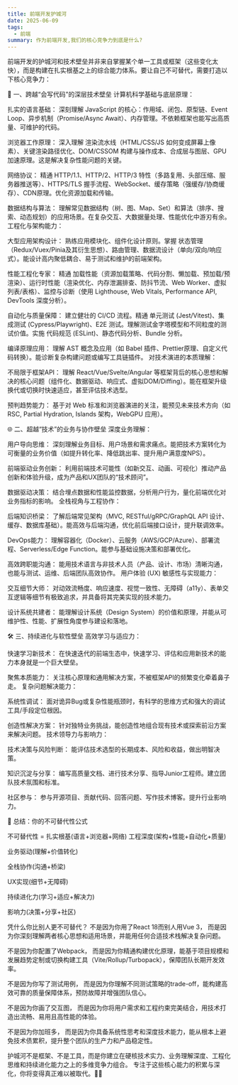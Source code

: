```yaml
---
title: 前端开发护城河
date: 2025-06-09
tags:
  - 前端
summary: 作为前端开发,我们的核心竞争力到底是什么?
---
```


前端开发的护城河和技术壁垒并非来自掌握某个单一工具或框架（这些变化太快），而是构建在扎实根基之上的综合能力体系。要让自己不可替代，需要打造以下核心竞争力：

🧠 一、跨越“会写代码”的深层技术壁垒
计算机科学基础与底层原理：

扎实的语言基础： 深刻理解 JavaScript 的核心：作用域、闭包、原型链、Event Loop、异步机制（Promise/Async Await）、内存管理。不依赖框架也能写出高质量、可维护的代码。

浏览器工作原理： 深入理解 渲染流水线（HTML/CSS/JS 如何变成屏幕上像素）、关键渲染路径优化、DOM/CSSOM 构建与操作成本、合成层与图层、GPU加速原理。这是解决复杂性能问题的关键。

网络协议： 精通 HTTP/1.1、HTTP/2、HTTP/3 特性（多路复用、头部压缩、服务器推送等）、HTTPS/TLS 握手流程、WebSocket、缓存策略（强缓存/协商缓存）、CDN原理。优化资源加载和传输。

数据结构与算法： 理解常见数据结构（树、图、Map、Set）和算法（排序、搜索、动态规划）的应用场景。在复杂交互、大数据量处理、性能优化中游刃有余。
工程化与架构能力：

大型应用架构设计： 熟练应用模块化、组件化设计原则。掌握 状态管理（Redux/Vuex/Pinia及其衍生思想）、路由管理、数据流设计（单向/双向/响应式）。能设计高内聚低耦合、易于测试和维护的前端架构。

性能工程化专家： 精通 加载性能（资源加载策略、代码分割、懒加载、预加载/预渲染）、运行时性能（渲染优化、内存泄漏排查、防抖节流、Web Worker、虚拟列表/表格）、监控与诊断（使用 Lighthouse, Web Vitals, Performance API, DevTools 深度分析）。

自动化与质量保障： 建立健壮的 CI/CD 流程。精通 单元测试 (Jest/Vitest)、集成测试 (Cypress/Playwright)、E2E 测试。理解测试金字塔模型和不同粒度的测试价值。实施 代码规范 (ESLint)、静态代码分析、Bundle 分析。

编译原理应用： 理解 AST 概念及应用（如 Babel 插件、Prettier原理、自定义代码转换）。能诊断复杂构建问题或编写工具链插件。
对技术演进的本质理解：

不局限于框架API： 理解 React/Vue/Svelte/Angular 等框架背后的核心思想和解决的核心问题（组件化、数据驱动、响应式、虚拟DOM/Diffing）。能在框架升级换代或切换时快速适应，甚至评估技术选型。

预判趋势能力： 基于对 Web 标准和浏览器演进的关注，能预见未来技术方向（如 RSC, Partial Hydration, Islands 架构，WebGPU 应用）。

🌐 二、超越“技术”的业务与协作壁垒
深度业务理解：

用户导向思维： 深刻理解业务目标、用户场景和需求痛点。能把技术方案转化为可衡量的业务价值（如提升转化率、降低跳出率、提升用户满意度NPS）。

前端驱动业务创新： 利用前端技术可能性（如新交互、动画、可视化）推动产品创新和体验升级，成为产品和UX团队的“技术顾问”。

数据驱动决策： 结合埋点数据和性能监控数据，分析用户行为，量化前端优化对业务指标的影响。
全栈视角与工程协作：

后端知识桥梁： 了解后端常见架构（MVC, RESTful/gRPC/GraphQL API 设计、缓存、数据库基础）。能高效与后端沟通，优化前后端接口设计，提升联调效率。

DevOps能力： 理解容器化（Docker）、云服务（AWS/GCP/Azure）、部署流程、Serverless/Edge Function。能参与基础设施决策和部署优化。

高效跨职能沟通： 能用技术语言与非技术人员（产品、设计、市场）清晰沟通，也能与测试、运维、后端团队高效协作。
用户体验 (UX) 敏感性与实现能力：

交互细节大师： 对动效流畅度、响应速度、视觉一致性、无障碍（a11y）、表单交互逻辑等细节有极致追求，并具备将其完美实现的技术能力。

设计系统共建者： 能理解设计系统（Design System）的价值和原理，并能从可维护性、性能、扩展性角度参与建设和落地。

🛠 三、持续进化与软性壁垒
高效学习与适应力：

快速学习新技术： 在快速迭代的前端生态中，快速学习、评估和应用新技术的能力本身就是一个巨大壁垒。

聚焦本质能力： 关注核心原理和通用解决方案，不被框架API的频繁变化牵着鼻子走。
复杂问题解决能力：

系统性调试： 面对诡异Bug或复杂性能瓶颈时，有科学的思维方式和强大的调试工具/手段定位根因。

创造性解决方案： 针对独特业务挑战，能创造性地组合现有技术或探索前沿方案来解决问题。
技术领导力与影响力：

技术决策与风险判断： 能评估技术选型的长期成本、风险和收益，做出明智决策。

知识沉淀与分享： 编写高质量文档、进行技术分享、指导Junior工程师。建立团队技术氛围和标准。

社区参与： 参与开源项目、贡献代码、回答问题、写作技术博客。提升行业影响力。

📍 总结：你的不可替代性公式

不可替代性 = 扎实根基(语言+浏览器+网络) 
工程深度(架构+性能+自动化+质量) 

业务驱动(理解+价值转化) 

全栈协作(沟通+桥梁) 

UX实现(细节+无障碍) 

持续进化力(学习+适应+解决力) 

影响力(决策+分享+社区)

凭什么你比别人更不可替代？
不是因为你用了React 18而别人用Vue 3， 而是因为你深刻理解两者核心思想和适用场景，并能用任何合适技术栈解决复杂问题。

不是因为你配置了Webpack， 而是因为你精通构建优化原理，能基于项目规模和发展趋势定制或切换构建工具（Vite/Rollup/Turbopack），保障团队长期开发效率。

不是因为你写了测试用例， 而是因为你理解不同测试策略的trade-off，能构建高效可靠的质量保障体系，预防故障并增强团队信心。

不是因为你画了交互图， 而是因为你将用户需求和工程约束完美结合，用技术打造出流畅、易用且高性能的体验。

不是因为你加班多， 而是因为你具备系统性思考和深度技术能力，能从根本上避免技术债累积，提升整个团队的生产力和产品稳定性。

护城河不是框架、不是工具，而是你建立在硬核技术实力、业务理解深度、工程化思维和持续进化能力之上的多维竞争力组合。 专注于这些核心能力的积累与深化，你将变得真正难以被取代。💪🏻
